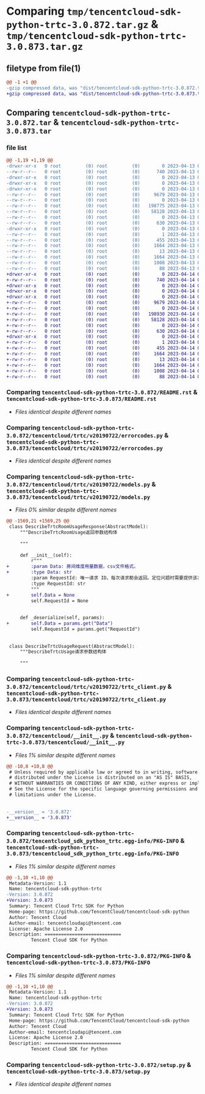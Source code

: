 # Comparing `tmp/tencentcloud-sdk-python-trtc-3.0.872.tar.gz` & `tmp/tencentcloud-sdk-python-trtc-3.0.873.tar.gz`

## filetype from file(1)

```diff
@@ -1 +1 @@
-gzip compressed data, was "dist/tencentcloud-sdk-python-trtc-3.0.872.tar", last modified: Thu Apr 13 01:07:45 2023, max compression
+gzip compressed data, was "dist/tencentcloud-sdk-python-trtc-3.0.873.tar", last modified: Fri Apr 14 01:00:34 2023, max compression
```

## Comparing `tencentcloud-sdk-python-trtc-3.0.872.tar` & `tencentcloud-sdk-python-trtc-3.0.873.tar`

### file list

```diff
@@ -1,19 +1,19 @@
-drwxr-xr-x   0 root         (0) root         (0)        0 2023-04-13 01:07:45.000000 tencentcloud-sdk-python-trtc-3.0.872/
--rw-r--r--   0 root         (0) root         (0)      740 2023-04-13 01:07:45.000000 tencentcloud-sdk-python-trtc-3.0.872/README.rst
-drwxr-xr-x   0 root         (0) root         (0)        0 2023-04-13 01:07:45.000000 tencentcloud-sdk-python-trtc-3.0.872/tencentcloud/
-drwxr-xr-x   0 root         (0) root         (0)        0 2023-04-13 01:07:45.000000 tencentcloud-sdk-python-trtc-3.0.872/tencentcloud/trtc/
-drwxr-xr-x   0 root         (0) root         (0)        0 2023-04-13 01:07:45.000000 tencentcloud-sdk-python-trtc-3.0.872/tencentcloud/trtc/v20190722/
--rw-r--r--   0 root         (0) root         (0)     9679 2023-04-13 01:07:45.000000 tencentcloud-sdk-python-trtc-3.0.872/tencentcloud/trtc/v20190722/errorcodes.py
--rw-r--r--   0 root         (0) root         (0)        0 2023-04-13 01:07:45.000000 tencentcloud-sdk-python-trtc-3.0.872/tencentcloud/trtc/v20190722/__init__.py
--rw-r--r--   0 root         (0) root         (0)   198775 2023-04-13 01:07:45.000000 tencentcloud-sdk-python-trtc-3.0.872/tencentcloud/trtc/v20190722/models.py
--rw-r--r--   0 root         (0) root         (0)    58128 2023-04-13 01:07:45.000000 tencentcloud-sdk-python-trtc-3.0.872/tencentcloud/trtc/v20190722/trtc_client.py
--rw-r--r--   0 root         (0) root         (0)        0 2023-04-13 01:07:45.000000 tencentcloud-sdk-python-trtc-3.0.872/tencentcloud/trtc/__init__.py
--rw-r--r--   0 root         (0) root         (0)      630 2023-04-13 01:07:45.000000 tencentcloud-sdk-python-trtc-3.0.872/tencentcloud/__init__.py
-drwxr-xr-x   0 root         (0) root         (0)        0 2023-04-13 01:07:45.000000 tencentcloud-sdk-python-trtc-3.0.872/tencentcloud_sdk_python_trtc.egg-info/
--rw-r--r--   0 root         (0) root         (0)        1 2023-04-13 01:07:45.000000 tencentcloud-sdk-python-trtc-3.0.872/tencentcloud_sdk_python_trtc.egg-info/dependency_links.txt
--rw-r--r--   0 root         (0) root         (0)      455 2023-04-13 01:07:45.000000 tencentcloud-sdk-python-trtc-3.0.872/tencentcloud_sdk_python_trtc.egg-info/SOURCES.txt
--rw-r--r--   0 root         (0) root         (0)     1664 2023-04-13 01:07:45.000000 tencentcloud-sdk-python-trtc-3.0.872/tencentcloud_sdk_python_trtc.egg-info/PKG-INFO
--rw-r--r--   0 root         (0) root         (0)       13 2023-04-13 01:07:45.000000 tencentcloud-sdk-python-trtc-3.0.872/tencentcloud_sdk_python_trtc.egg-info/top_level.txt
--rw-r--r--   0 root         (0) root         (0)     1664 2023-04-13 01:07:45.000000 tencentcloud-sdk-python-trtc-3.0.872/PKG-INFO
--rw-r--r--   0 root         (0) root         (0)     1008 2023-04-13 01:07:45.000000 tencentcloud-sdk-python-trtc-3.0.872/setup.py
--rw-r--r--   0 root         (0) root         (0)       88 2023-04-13 01:07:45.000000 tencentcloud-sdk-python-trtc-3.0.872/setup.cfg
+drwxr-xr-x   0 root         (0) root         (0)        0 2023-04-14 01:00:34.000000 tencentcloud-sdk-python-trtc-3.0.873/
+-rw-r--r--   0 root         (0) root         (0)      740 2023-04-14 01:00:34.000000 tencentcloud-sdk-python-trtc-3.0.873/README.rst
+drwxr-xr-x   0 root         (0) root         (0)        0 2023-04-14 01:00:34.000000 tencentcloud-sdk-python-trtc-3.0.873/tencentcloud/
+drwxr-xr-x   0 root         (0) root         (0)        0 2023-04-14 01:00:34.000000 tencentcloud-sdk-python-trtc-3.0.873/tencentcloud/trtc/
+drwxr-xr-x   0 root         (0) root         (0)        0 2023-04-14 01:00:34.000000 tencentcloud-sdk-python-trtc-3.0.873/tencentcloud/trtc/v20190722/
+-rw-r--r--   0 root         (0) root         (0)     9679 2023-04-14 01:00:34.000000 tencentcloud-sdk-python-trtc-3.0.873/tencentcloud/trtc/v20190722/errorcodes.py
+-rw-r--r--   0 root         (0) root         (0)        0 2023-04-14 01:00:34.000000 tencentcloud-sdk-python-trtc-3.0.873/tencentcloud/trtc/v20190722/__init__.py
+-rw-r--r--   0 root         (0) root         (0)   198930 2023-04-14 01:00:34.000000 tencentcloud-sdk-python-trtc-3.0.873/tencentcloud/trtc/v20190722/models.py
+-rw-r--r--   0 root         (0) root         (0)    58128 2023-04-14 01:00:34.000000 tencentcloud-sdk-python-trtc-3.0.873/tencentcloud/trtc/v20190722/trtc_client.py
+-rw-r--r--   0 root         (0) root         (0)        0 2023-04-14 01:00:34.000000 tencentcloud-sdk-python-trtc-3.0.873/tencentcloud/trtc/__init__.py
+-rw-r--r--   0 root         (0) root         (0)      630 2023-04-14 01:00:34.000000 tencentcloud-sdk-python-trtc-3.0.873/tencentcloud/__init__.py
+drwxr-xr-x   0 root         (0) root         (0)        0 2023-04-14 01:00:34.000000 tencentcloud-sdk-python-trtc-3.0.873/tencentcloud_sdk_python_trtc.egg-info/
+-rw-r--r--   0 root         (0) root         (0)        1 2023-04-14 01:00:34.000000 tencentcloud-sdk-python-trtc-3.0.873/tencentcloud_sdk_python_trtc.egg-info/dependency_links.txt
+-rw-r--r--   0 root         (0) root         (0)      455 2023-04-14 01:00:34.000000 tencentcloud-sdk-python-trtc-3.0.873/tencentcloud_sdk_python_trtc.egg-info/SOURCES.txt
+-rw-r--r--   0 root         (0) root         (0)     1664 2023-04-14 01:00:34.000000 tencentcloud-sdk-python-trtc-3.0.873/tencentcloud_sdk_python_trtc.egg-info/PKG-INFO
+-rw-r--r--   0 root         (0) root         (0)       13 2023-04-14 01:00:34.000000 tencentcloud-sdk-python-trtc-3.0.873/tencentcloud_sdk_python_trtc.egg-info/top_level.txt
+-rw-r--r--   0 root         (0) root         (0)     1664 2023-04-14 01:00:34.000000 tencentcloud-sdk-python-trtc-3.0.873/PKG-INFO
+-rw-r--r--   0 root         (0) root         (0)     1008 2023-04-14 01:00:34.000000 tencentcloud-sdk-python-trtc-3.0.873/setup.py
+-rw-r--r--   0 root         (0) root         (0)       88 2023-04-14 01:00:34.000000 tencentcloud-sdk-python-trtc-3.0.873/setup.cfg
```

### Comparing `tencentcloud-sdk-python-trtc-3.0.872/README.rst` & `tencentcloud-sdk-python-trtc-3.0.873/README.rst`

 * *Files identical despite different names*

### Comparing `tencentcloud-sdk-python-trtc-3.0.872/tencentcloud/trtc/v20190722/errorcodes.py` & `tencentcloud-sdk-python-trtc-3.0.873/tencentcloud/trtc/v20190722/errorcodes.py`

 * *Files identical despite different names*

### Comparing `tencentcloud-sdk-python-trtc-3.0.872/tencentcloud/trtc/v20190722/models.py` & `tencentcloud-sdk-python-trtc-3.0.873/tencentcloud/trtc/v20190722/models.py`

 * *Files 0% similar despite different names*

```diff
@@ -1569,21 +1569,25 @@
 class DescribeTrtcRoomUsageResponse(AbstractModel):
     """DescribeTrtcRoomUsage返回参数结构体
 
     """
 
     def __init__(self):
         r"""
+        :param Data: 房间维度用量数据，csv文件格式。
+        :type Data: str
         :param RequestId: 唯一请求 ID，每次请求都会返回。定位问题时需要提供该次请求的 RequestId。
         :type RequestId: str
         """
+        self.Data = None
         self.RequestId = None
 
 
     def _deserialize(self, params):
+        self.Data = params.get("Data")
         self.RequestId = params.get("RequestId")
 
 
 class DescribeTrtcUsageRequest(AbstractModel):
     """DescribeTrtcUsage请求参数结构体
 
     """
```

### Comparing `tencentcloud-sdk-python-trtc-3.0.872/tencentcloud/trtc/v20190722/trtc_client.py` & `tencentcloud-sdk-python-trtc-3.0.873/tencentcloud/trtc/v20190722/trtc_client.py`

 * *Files identical despite different names*

### Comparing `tencentcloud-sdk-python-trtc-3.0.872/tencentcloud/__init__.py` & `tencentcloud-sdk-python-trtc-3.0.873/tencentcloud/__init__.py`

 * *Files 1% similar despite different names*

```diff
@@ -10,8 +10,8 @@
 # Unless required by applicable law or agreed to in writing, software
 # distributed under the License is distributed on an "AS IS" BASIS,
 # WITHOUT WARRANTIES OR CONDITIONS OF ANY KIND, either express or implied.
 # See the License for the specific language governing permissions and
 # limitations under the License.
 
 
-__version__ = '3.0.872'
+__version__ = '3.0.873'
```

### Comparing `tencentcloud-sdk-python-trtc-3.0.872/tencentcloud_sdk_python_trtc.egg-info/PKG-INFO` & `tencentcloud-sdk-python-trtc-3.0.873/tencentcloud_sdk_python_trtc.egg-info/PKG-INFO`

 * *Files 1% similar despite different names*

```diff
@@ -1,10 +1,10 @@
 Metadata-Version: 1.1
 Name: tencentcloud-sdk-python-trtc
-Version: 3.0.872
+Version: 3.0.873
 Summary: Tencent Cloud Trtc SDK for Python
 Home-page: https://github.com/TencentCloud/tencentcloud-sdk-python
 Author: Tencent Cloud
 Author-email: tencentcloudapi@tencent.com
 License: Apache License 2.0
 Description: ============================
         Tencent Cloud SDK for Python
```

### Comparing `tencentcloud-sdk-python-trtc-3.0.872/PKG-INFO` & `tencentcloud-sdk-python-trtc-3.0.873/PKG-INFO`

 * *Files 1% similar despite different names*

```diff
@@ -1,10 +1,10 @@
 Metadata-Version: 1.1
 Name: tencentcloud-sdk-python-trtc
-Version: 3.0.872
+Version: 3.0.873
 Summary: Tencent Cloud Trtc SDK for Python
 Home-page: https://github.com/TencentCloud/tencentcloud-sdk-python
 Author: Tencent Cloud
 Author-email: tencentcloudapi@tencent.com
 License: Apache License 2.0
 Description: ============================
         Tencent Cloud SDK for Python
```

### Comparing `tencentcloud-sdk-python-trtc-3.0.872/setup.py` & `tencentcloud-sdk-python-trtc-3.0.873/setup.py`

 * *Files identical despite different names*

